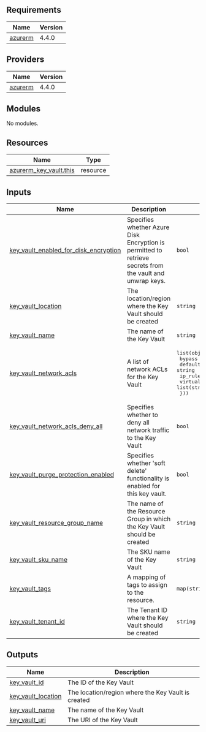 <!-- BEGIN_TF_DOCS -->
## Requirements

| Name | Version |
|------|---------|
| <a name="requirement_azurerm"></a> [azurerm](#requirement\_azurerm) | 4.4.0 |

## Providers

| Name | Version |
|------|---------|
| <a name="provider_azurerm"></a> [azurerm](#provider\_azurerm) | 4.4.0 |

## Modules

No modules.

## Resources

| Name | Type |
|------|------|
| [azurerm_key_vault.this](https://registry.terraform.io/providers/hashicorp/azurerm/4.4.0/docs/resources/key_vault) | resource |

## Inputs

| Name | Description | Type | Default | Required |
|------|-------------|------|---------|:--------:|
| <a name="input_key_vault_enabled_for_disk_encryption"></a> [key\_vault\_enabled\_for\_disk\_encryption](#input\_key\_vault\_enabled\_for\_disk\_encryption) | Specifies whether Azure Disk Encryption is permitted to retrieve secrets from the vault and unwrap keys. | `bool` | n/a | yes |
| <a name="input_key_vault_location"></a> [key\_vault\_location](#input\_key\_vault\_location) | The location/region where the Key Vault should be created | `string` | n/a | yes |
| <a name="input_key_vault_name"></a> [key\_vault\_name](#input\_key\_vault\_name) | The name of the Key Vault | `string` | n/a | yes |
| <a name="input_key_vault_network_acls"></a> [key\_vault\_network\_acls](#input\_key\_vault\_network\_acls) | A list of network ACLs for the Key Vault | <pre>list(object({<br/>    bypass                     = list(string)<br/>    default_action             = string<br/>    ip_rules                   = list(string)<br/>    virtual_network_subnet_ids = list(string)<br/>  }))</pre> | n/a | yes |
| <a name="input_key_vault_network_acls_deny_all"></a> [key\_vault\_network\_acls\_deny\_all](#input\_key\_vault\_network\_acls\_deny\_all) | Specifies whether to deny all network traffic to the Key Vault | `bool` | `true` | no |
| <a name="input_key_vault_purge_protection_enabled"></a> [key\_vault\_purge\_protection\_enabled](#input\_key\_vault\_purge\_protection\_enabled) | Specifies whether 'soft delete' functionality is enabled for this key vault. | `bool` | n/a | yes |
| <a name="input_key_vault_resource_group_name"></a> [key\_vault\_resource\_group\_name](#input\_key\_vault\_resource\_group\_name) | The name of the Resource Group in which the Key Vault should be created | `string` | n/a | yes |
| <a name="input_key_vault_sku_name"></a> [key\_vault\_sku\_name](#input\_key\_vault\_sku\_name) | The SKU name of the Key Vault | `string` | n/a | yes |
| <a name="input_key_vault_tags"></a> [key\_vault\_tags](#input\_key\_vault\_tags) | A mapping of tags to assign to the resource. | `map(string)` | n/a | yes |
| <a name="input_key_vault_tenant_id"></a> [key\_vault\_tenant\_id](#input\_key\_vault\_tenant\_id) | The Tenant ID where the Key Vault should be created | `string` | n/a | yes |

## Outputs

| Name | Description |
|------|-------------|
| <a name="output_key_vault_id"></a> [key\_vault\_id](#output\_key\_vault\_id) | The ID of the Key Vault |
| <a name="output_key_vault_location"></a> [key\_vault\_location](#output\_key\_vault\_location) | The location/region where the Key Vault is created |
| <a name="output_key_vault_name"></a> [key\_vault\_name](#output\_key\_vault\_name) | The name of the Key Vault |
| <a name="output_key_vault_uri"></a> [key\_vault\_uri](#output\_key\_vault\_uri) | The URI of the Key Vault |
<!-- END_TF_DOCS -->